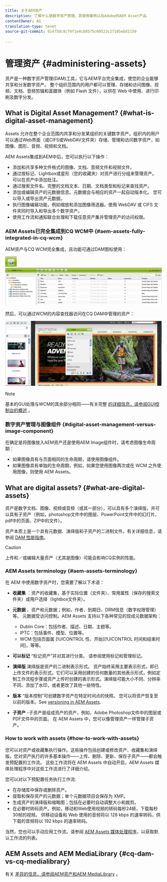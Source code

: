 ```yaml
---
title: 关于AEM资产
description: 了解什么是数字资产管理、其使用案例以及Adobe的AEM Asset产品
contentOwner: AG
translation-type: tm+mt
source-git-commit: 01475dc8cf4f1e4cb0575c60523c27105ebd1150

---
```



# 管理资产 {#administering-assets}

资产是一种数字资产管理(DAM)工具，它与AEM平台完全集成，使您的企业能够共享和分发数字资产。 整个组织范围内的用户都可以管理、存储和访问图像、视频、文档、音频剪辑和富媒体（例如 Flash 文件），以供在 Web 中使用、进行印刷及数字分发。

## What is Digital Asset Management? {#what-is-digital-asset-management}

Assets 允许在整个企业范围内共享和分发某组织的关键数字资产。组织内的用户可以通过Web界面（或CIFS或WebDAV文件夹）存储、管理和访问数字资产，如图像、图形、音频、视频和文档。

AEM Assets集成到AEM中后，您可以执行以下操作：

* 添加和共享多种文件格式的图像、文档、音频文件和视频文件。
* 通过按标记、Lightbox或星形（您的收藏夹）对资产进行分组来管理资产。 可以在资产中添加批注。
* 通过搜索文件名、完整的文档文本、日期、文档类型和标记来查找资产。
* 添加或编辑资产的元数据信息。元数据会与相应的资产一起自动版本化。 您可以导入或导出资产元数据。
* 执行图像编辑功能，例如缩放和添加图像筛选器。使用 WebDAV 或 CIFS 文件夹同时导入和导出多个数字资产。
* 使用工作流和通知联合处理和下载任意资产集并管理资产的访问权限。

### AEM Assets已完全集成到CQ WCM中 {#aem-assets-fully-integrated-in-cq-wcm}

AEM资产与CQ WCM完全集成，且功能可通过DAM图标使用：

![screen_shot_2012-04-17at15946pm](assets/screen_shot_2012-04-17at15946pm.png) ![screen_shot_2012-04-17at20100pm](assets/screen_shot_2012-04-17at20100pm.png)

然后，可以通过WCM的内容查找器访问在CQ DAM中管理的资产：

![screen_shot_2012-04-17at20214pm](assets/screen_shot_2012-04-17at20214pm.png)

>[!NOTE]
>
>基本的GUI处理与WCM的其余部分相同——有关完整 [的详细信息，请参阅GUI控制台的概述](/help/sites-authoring/page-authoring.md) 。

### 数字资产管理与图像组件 {#digital-asset-management-versus-image-component}

在确定是将图像放入AEM资产还是使用AEM Image组件时，请考虑图像生命周期：

* 如果图像具有与页面相同的生命周期，请使用图像组件。
* 如果图像具有单独的生命周期，例如，如果您使用图像两次或在 WCM 之外使用图像，则使用 AEM Assets。

## What are digital assets? {#what-are-digital-assets}

资产是数字文档、图像、视频或音频（或其一部分），可以具有多个演绎版，并可以具有子资产（例如，photoshop文件中的图层、PowerPoint文件中的幻灯片、pdf中的页面、ZIP中的文件）。

资产本质上是一个具有元数据、演绎版和子资产的二进制文件。有关详细信息，请参阅 [DAM 性能指南](/help/sites-deploying/assets-performance-sizing.md)。

>[!CAUTION]
>
>上传和／或编辑大量资产（尤其是图像）可能会影响CQ实例的性能。

### AEM Assets terminology {#aem-assets-terminology}

在 AEM 中使用数字资产时，您需要了解以下术语：

* **收藏集** ：资产的收藏集，基于实际位置（文件夹）、常用属性（保存的搜索文件夹）或用户选择（lightbox文件夹）。

* **元数据** 、资产和元数据；例如，作者、到期日、DRM信息（数字权限管理）等。 元数据受访问控制。AEM Assets 支持以下各种常见的现成元数据架构：

   * Dublin Core：包括作者、描述、日期、主题等。
   * IPTC：包括事件、模型、位置等。
   * WCM:包括页面属 [!UICONTROL 性、开始][!UICONTROL 时间和结束时间]，等等。

* **可以标记** “标记资产”并对其进行分类。 请参阅使用标记和管理标记。

* **演绎版** 演绎版是资产的二进制表示形式。 资产始终采用主要表示形式，即已上传文件的表示形式。它们可以采用创建的任何数量的其他表示形式，例如定制工作流程步骤或资产上传时创建的表示形式。演绎版可能大小不同、分辨率不同、添加了水印，或者更改了其他一些特性。

* **版本** “版本控制”可创建数字资产在特定时间点的快照。 您可以将资产恢复至以前的版本。See [versioning in AEM Assets](managing-assets-touch-ui.md#asset-versioning).

* **子资产** -子资产是组成资产的资产，例如，Adobe Photoshop文件中的图层或PDF文件中的页面。 在 AEM Assets 中，您可以像管理资产一样管理子资产。

### How to work with assets {#how-to-work-with-assets}

您可以对资产或收藏集执行操作。这些操作包括创建或修改资产、收藏集和演绎版。您对资产执行的许多基本操作——上传、删除、更新、保存子资产——都会触发预配置的工作流。 这些工作流将在 AEM Assets 中自动开启，AEM Assets 媒体处理程序中对这些工作流进行了详细介绍。

您可以对以下预配置任务执行工作流:

* 在存储库中保存或删除资产。
* 提取和保存资产的元数据；单个元数据项目会保存为 XMP。
* 生成资产的演绎版和缩略图；包括在必要时自动调整大小和裁剪。
* 在必要时转码资产。例如，移动和Web使用视频的转码每秒24帧，下载每秒30帧的视频。 供移动设备和 Web 使用的音频将以 128 kbps 的速率转码，供下载的音频将以 192 kbps 的速率转码。

当然，您也可以手动应用工作流。请参阅 [AEM Assets 媒体处理程序](/help/assets/media-handlers.md)，以获取默认工作流的列表。

## AEM Assets and AEM MediaLibrary {#cq-dam-vs-cq-medialibrary}

有关 [差异的信息，请参阅AEM资产和AEM MediaLibrary](/help/assets/medialibrary.md) 。
